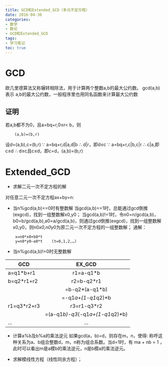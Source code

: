 ```yaml
---
title: GCD和Extended_GCD（多元不定方程）
date: 2016-04-30 
categories:
- 数学
- 数论
- GCD和Extended_GCD
tags:
- 学习笔记
toc: true
---
```


# GCD

欧几里德算法又称辗转相除法，用于计算两个整数a,b的最大公约数。
gcd(a,b) 表示 a,b的最大公约数，一般程序里也用同名函数来计算最大公约数

## 证明 

若a,b都不为0，且a=bq+r,0≤r< b，则

        (a,b)=(b,r)

设d=(a,b),c=(b,r)
∵ a=bq+r,d|a,d|b
∴ d|r，即d≤c
∵ a=bq+r,c|b,c|r
∴ c|a,即c≤d
∴ d≤c且c≤d，即c=d，(a,b)=(b,r)

# Extended_GCD

* 求解二元一次不定方程的解

对任意二元一次不定方程ax+by=n:
* 当n%gcd(a,b)==0时有整数解
    当gcd(a,b)==1时，总能通过gcd倒推(exgcd)，找到一组整数解x0,y0；
    当gcd(a,b)!=1时，令n0=n/gcd(a,b)，b0=b/gcd(a,b),a0=a/gcd(a,b)，则通过gcd倒推(exgcd)，找到一组整数解x0,y0，则n0*x0,n0*y0为原二元一次不定方程的一组整数解；
    通解：

       x=n0*x0+b0*t
       y=n0*y0–a0*t    (t=0,1,2,…)

* 当n%gcd(a,b)!=0时无整数解

| GCD           | EX_GCD                                  | 
| ------------- |:---------------------------------------:| 
| a=q1*b+r1     | r1=a-q1*b                               | 
| b=q2*r1+r2    | r2=b-q2*r1                              | 
|               |   =b-q2*(a-q1*b)                        | 
|               |   =-q1*a+(1-q1*q2)*b                    | 
| r1=q3*r2+r3   | r3=r1-q3*r2                             | 
|               |   =(a-q1*b)-q3*(-q1*a+(1-q1*q2)*b)      | 
| ...           |   ...                                   | 

* 计算a%b及b%a的乘法逆元
如果gcd(a，b)=d，则存在m，n，使得: 
称呼这种关系为a、b组合整数d，m，n称为组合系数。当d=1时，有 ma + nb = 1 ，此时可以看出m是a模b的乘法逆元，n是b模a的乘法逆元。

* 求解模线性方程（线性同余方程）；